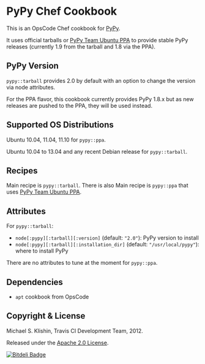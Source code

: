 # PyPy Chef Cookbook

This is an OpsCode Chef cookbook for [PyPy](http://pypy.org).

It uses official tarballs or [PyPy Team Ubuntu PPA](https://launchpad.net/~pypy/+archive/ppa) to provide stable PyPy releases (currently 1.9 from the tarball and 1.8 via the PPA).


## PyPy Version

`pypy::tarball` provides 2.0 by default with an option to change the version via node attributes.

For the PPA flavor, this cookbook currently provides PyPy 1.8.x but as new releases are pushed to the PPA, they will be used instead.


## Supported OS Distributions

Ubuntu 10.04, 11.04, 11.10 for `pypy::ppa`.

Ubuntu 10.04 to 13.04 and any recent Debian release for `pypy::tarball`.


## Recipes

Main recipe is `pypy::tarball`. There is also Main recipe is `pypy::ppa` that uses [PyPy Team Ubuntu PPA](https://launchpad.net/~pypy/+archive/ppa).


## Attributes

For `pypy::tarball`:

 * `node[:pypy][:tarball][:version]` (default: `"2.0"`): PyPy version to install
 * `node[:pypy][:tarball][:installation_dir]` (default: `"/usr/local/pypy"`): where to install PyPy

There are no attributes to tune at the moment for `pypy::ppa`.


## Dependencies

 * `apt` cookbook from OpsCode


## Copyright & License

Michael S. Klishin, Travis CI Development Team, 2012.

Released under the [Apache 2.0 License](http://www.apache.org/licenses/LICENSE-2.0.html).


[![Bitdeli Badge](https://d2weczhvl823v0.cloudfront.net/michaelklishin/pypy-chef-cookbook/trend.png)](https://bitdeli.com/free "Bitdeli Badge")

